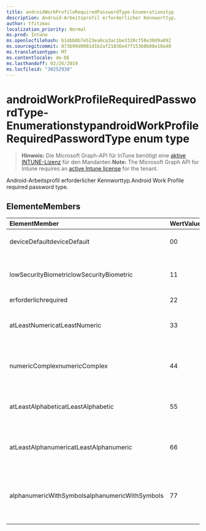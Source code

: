 ```yaml
---
title: androidWorkProfileRequiredPasswordType-Enumerationstyp
description: Android-Arbeitsprofil erforderlicher Kennworttyp.
author: tfitzmac
localization_priority: Normal
ms.prod: Intune
ms.openlocfilehash: b1dbb0b7e523ea6ca3ac1be3328cf58e30d9a892
ms.sourcegitcommit: 873b99d9001d1b2af21836e47f15360b08e10a40
ms.translationtype: MT
ms.contentlocale: de-DE
ms.lasthandoff: 02/26/2019
ms.locfileid: "30252938"
---
```

# <a name="androidworkprofilerequiredpasswordtype-enum-type"></a><span data-ttu-id="9cc6f-103">androidWorkProfileRequiredPasswordType-Enumerationstyp</span><span class="sxs-lookup"><span data-stu-id="9cc6f-103">androidWorkProfileRequiredPasswordType enum type</span></span>

> <span data-ttu-id="9cc6f-104">**Hinweis:** Die Microsoft Graph-API für InTune benötigt eine [aktive INTUNE-Lizenz](https://go.microsoft.com/fwlink/?linkid=839381) für den Mandanten.</span><span class="sxs-lookup"><span data-stu-id="9cc6f-104">**Note:** The Microsoft Graph API for Intune requires an [active Intune license](https://go.microsoft.com/fwlink/?linkid=839381) for the tenant.</span></span>

<span data-ttu-id="9cc6f-105">Android-Arbeitsprofil erforderlicher Kennworttyp.</span><span class="sxs-lookup"><span data-stu-id="9cc6f-105">Android Work Profile required password type.</span></span>

## <a name="members"></a><span data-ttu-id="9cc6f-106">Elemente</span><span class="sxs-lookup"><span data-stu-id="9cc6f-106">Members</span></span>
|<span data-ttu-id="9cc6f-107">Element</span><span class="sxs-lookup"><span data-stu-id="9cc6f-107">Member</span></span>|<span data-ttu-id="9cc6f-108">Wert</span><span class="sxs-lookup"><span data-stu-id="9cc6f-108">Value</span></span>|<span data-ttu-id="9cc6f-109">Beschreibung</span><span class="sxs-lookup"><span data-stu-id="9cc6f-109">Description</span></span>|
|:---|:---|:---|
|<span data-ttu-id="9cc6f-110">deviceDefault</span><span class="sxs-lookup"><span data-stu-id="9cc6f-110">deviceDefault</span></span>|<span data-ttu-id="9cc6f-111">0</span><span class="sxs-lookup"><span data-stu-id="9cc6f-111">0</span></span>|<span data-ttu-id="9cc6f-112">Geräte-Standardwert, keine Absicht.</span><span class="sxs-lookup"><span data-stu-id="9cc6f-112">Device default value, no intent.</span></span>|
|<span data-ttu-id="9cc6f-113">lowSecurityBiometric</span><span class="sxs-lookup"><span data-stu-id="9cc6f-113">lowSecurityBiometric</span></span>|<span data-ttu-id="9cc6f-114">1</span><span class="sxs-lookup"><span data-stu-id="9cc6f-114">1</span></span>|<span data-ttu-id="9cc6f-115">Niedriges Biometrie-basiertes Kennwort erforderlich.</span><span class="sxs-lookup"><span data-stu-id="9cc6f-115">Low security biometrics based password required.</span></span>|
|<span data-ttu-id="9cc6f-116">erforderlich</span><span class="sxs-lookup"><span data-stu-id="9cc6f-116">required</span></span>|<span data-ttu-id="9cc6f-117">2</span><span class="sxs-lookup"><span data-stu-id="9cc6f-117">2</span></span>|<span data-ttu-id="9cc6f-118">Erforderlich.</span><span class="sxs-lookup"><span data-stu-id="9cc6f-118">Required.</span></span>|
|<span data-ttu-id="9cc6f-119">atLeastNumeric</span><span class="sxs-lookup"><span data-stu-id="9cc6f-119">atLeastNumeric</span></span>|<span data-ttu-id="9cc6f-120">3</span><span class="sxs-lookup"><span data-stu-id="9cc6f-120">3</span></span>|<span data-ttu-id="9cc6f-121">Mindestens ein numerisches Kennwort ist erforderlich.</span><span class="sxs-lookup"><span data-stu-id="9cc6f-121">At least numeric password required.</span></span>|
|<span data-ttu-id="9cc6f-122">numericComplex</span><span class="sxs-lookup"><span data-stu-id="9cc6f-122">numericComplex</span></span>|<span data-ttu-id="9cc6f-123">4</span><span class="sxs-lookup"><span data-stu-id="9cc6f-123">4</span></span>|<span data-ttu-id="9cc6f-124">Numerisches komplexes Kennwort erforderlich.</span><span class="sxs-lookup"><span data-stu-id="9cc6f-124">Numeric complex password required.</span></span>|
|<span data-ttu-id="9cc6f-125">atLeastAlphabetic</span><span class="sxs-lookup"><span data-stu-id="9cc6f-125">atLeastAlphabetic</span></span>|<span data-ttu-id="9cc6f-126">5</span><span class="sxs-lookup"><span data-stu-id="9cc6f-126">5</span></span>|<span data-ttu-id="9cc6f-127">Mindestens ein alphabetisches Kennwort erforderlich.</span><span class="sxs-lookup"><span data-stu-id="9cc6f-127">At least alphabetic password required.</span></span>|
|<span data-ttu-id="9cc6f-128">atLeastAlphanumeric</span><span class="sxs-lookup"><span data-stu-id="9cc6f-128">atLeastAlphanumeric</span></span>|<span data-ttu-id="9cc6f-129">6</span><span class="sxs-lookup"><span data-stu-id="9cc6f-129">6</span></span>|<span data-ttu-id="9cc6f-130">Mindestens alphanumerisches Kennwort erforderlich.</span><span class="sxs-lookup"><span data-stu-id="9cc6f-130">At least alphanumeric password required.</span></span>|
|<span data-ttu-id="9cc6f-131">alphanumericWithSymbols</span><span class="sxs-lookup"><span data-stu-id="9cc6f-131">alphanumericWithSymbols</span></span>|<span data-ttu-id="9cc6f-132">7</span><span class="sxs-lookup"><span data-stu-id="9cc6f-132">7</span></span>|<span data-ttu-id="9cc6f-133">Mindestens alphanumerisch mit Symbol Kennwort erforderlich.</span><span class="sxs-lookup"><span data-stu-id="9cc6f-133">At least alphanumeric with symbols password required.</span></span>|



